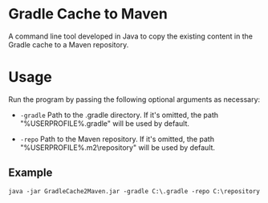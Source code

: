 # Gradle Cache to Maven
A command line tool developed in Java to copy the existing content in the Gradle cache to a Maven repository.

# Usage
Run the program by passing the following optional arguments as necessary:

* `-gradle`
Path to the .gradle directory. If it's omitted, the path "%USERPROFILE%\.gradle" will be used by default.

* `-repo`
Path to the Maven repository. If it's omitted, the path "%USERPROFILE%\.m2\repository" will be used by default.

## Example
`java -jar GradleCache2Maven.jar -gradle C:\.gradle -repo C:\repository`
